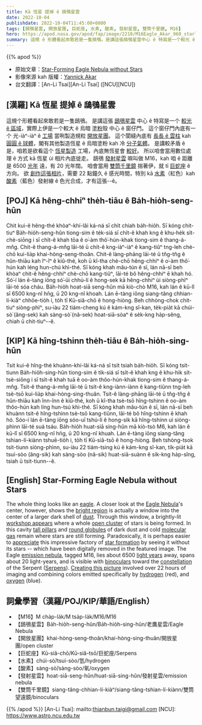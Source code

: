 ```yaml
---
title: Kā 恆星 提掉 ê 鴟鴞星雲
date: 2022-10-04
publishdate: 2022-10-04T11:45:00+0800
tags: [鴟鴞星雲, 開放星團, 巨蛇座, 水素, 酸素, 發射星雲, 雙筒千里鏡, M16]
hero: https://apod.nasa.gov/apod/fap/image/2210/M16Eagle_Akar_960_starless.jpg
summary: 這規 ê 形體看起來敢若是一隻鴟鴞。是講這張鴟鴞星雲中心 ê 特寫是一个較光 ê 區域，實際上伊是一个較大 ê 烏暗塗粉殼中心 ê 窗仔門。
---
```


{{% apod %}}

- 原始文章：[Star-Forming Eagle Nebula without Stars](https://apod.nasa.gov/apod/ap221004.html)
- 影像來源 kah 版權：[Yannick Akar](https://www.instagram.com/dotexplore/)
- 台文翻譯：[An-Li Tsai][An-Li Tsai] ([NCU][NCU])

## [漢羅] Kā 恆星 提掉 ê 鴟鴞星雲
這規个形體看起來敢若是一隻鴟鴞。
是講這張 [鴟鴞星雲][Eagle Nebula] 中心 ê 特寫是一个 [較光 ê 區域][bright region]，實際上伊是一个較大 ê 烏暗 [塗粉][dust]殼 中心 ê 窗仔門。
這个窗仔門內底有一个 光-iàⁿ-iàⁿ ê [工場][workshop appears] 當咧製造規粒 [開放星團][open cluster]。
這个閬縫內底有 [長長 ê 雲柱][tall pillars] kah [圓圓 ê 球體][round globules]，閣有其他製造恆星 ê 烏暗塗粉 kah 冷 [分子氣體][molecular gas]。
是講較矛盾 ê 是，咱若是欲看這个 [恆星製造][star formation] 工場，內底無恆星會 [較好][appreciate]。
所以咱會當用數位處理 ê 方式 kā 恆星 ùi 相片內底徙走。
鴟鴞 [發射星雲][emission nebula] 嘛叫做 M16，kah 咱 ê 距離是 6500 [光年][light years] 遠，有 20 光年闊。
咱會當用 [雙筒千里鏡][binoculars] 揣著伊，就 tī [巨蛇座][Serpens] ê 方向。
欲 [創作這張相片][Creating this picture]，需要 22 點鐘久 ê 感光時間，特別 kā [水素][hydrogen]（紅色）kah [酸素][oxygen]（藍色）發射線 ê 色光合成，才有這張--ê。


## [POJ] Kā hêng-chhiⁿ the̍h-tiāu ê Ba̍h-hio̍h-seng-hûn
Chit kui-ê hêng-thé khòaⁿ-khí-lâi ká-ná sī chi̍t chiah ba̍h-hio̍h.
Sī kóng chit-tiuⁿ Ba̍h-hio̍h-seng-hûn tiong-sim ê te̍k-siá sī chi̍t-ê khah kng ê khu-he̍k si̍t-chè-siōng i sī chi̍t-ê khah tōa ê o͘-àm thô͘-hún-khak tiong-sim ê thang-á-mn̂g.
Chit-ê thang-á-mn̂g lāi-té ū chi̍t-ê kng-iàⁿ-iàⁿ ê kang-tiûⁿ tng-leh chè-chō kui-lia̍p khai-hòng-seng-thoân.
Chit-ê làng-phāng lāi-té ū tn̂g-tn̂g ê hûn-thiāu kah îⁿ-îⁿ ê kiû-thé, koh ū kî-tha chè-chō hêng-chhiⁿ ê o͘-àm thô͘-hún kah léng hun-chú khì-thé.
Sī kóng khah mâu-tún ê sī, lán nā-sī beh khòaⁿ chit-ê hêng-chhiⁿ chè-chō kang-tiûⁿ, lāi-té bô hêng-chhiⁿ ē khah hó.
Só͘-í lán ē-tàng iōng só͘-ūi chhú-lí ê hong-sek kā hêng-chhiⁿ ùi siòng-phìⁿ lāi-té sóa cháu.
Ba̍h-hio̍h hoat-siā seng-hûn mā kiò-chò M16, kah lán ê kū-lî sī 6500 kng-nî hn̄g, ū 20 kng-nî khoah.
Lán ē-tàng iōng siang-tâng chhian-lí-kiàⁿ chhōe-tio̍h i, to̍h tī Kū-siâ-chō ê hong-hiòng.
Beh chhòng-chok chit-tiuⁿ siòng-phìⁿ, su-iàu 22 tiám-cheng kú ê kám-kng sî-kan, te̍k-pia̍t kā chúi-sò͘ (âng-sek) kah sàng-sò͘ (nâ-sek) hoat-siā-sòaⁿ ê se̍k-kng ha̍p-sêng, chiah ū chit-tiuⁿ--ê.


## [KIP] Kā hîng-tshinn the̍h-tiāu ê Ba̍h-hio̍h-sing-hûn
Tsit kui-ê hîng-thé khuànn-khí-lâi ká-ná sī tsi̍t tsiah ba̍h-hio̍h.
Sī kóng tsit-tiunn Ba̍h-hio̍h-sing-hûn tiong-sim ê ti̍k-siá sī tsi̍t-ê khah kng ê khu-hi̍k si̍t-tsè-siōng i sī tsi̍t-ê khah tuā ê oo-àm thôo-hún-khak tiong-sim ê thang-á-mn̂g.
Tsit-ê thang-á-mn̂g lāi-té ū tsi̍t-ê kng-iànn-iànn ê kang-tiûnn tng-leh tsè-tsō kui-lia̍p khai-hòng-sing-thuân.
Tsit-ê làng-phāng lāi-té ū tn̂g-tn̂g ê hûn-thiāu kah înn-înn ê kiû-thé, koh ū kî-tha tsè-tsō hîng-tshinn ê oo-àm thôo-hún kah líng hun-tsú khì-thé.
Sī kóng khah mâu-tún ê sī, lán nā-sī beh khuànn tsit-ê hîng-tshinn tsè-tsō kang-tiûnn, lāi-té bô hîng-tshinn ē khah hó.
Sóo-í lán ē-tàng iōng sóo-uī tshú-lí ê hong-sik kā hîng-tshinn uì siòng-phìnn lāi-té suá tsáu.
Ba̍h-hio̍h huat-siā sing-hûn mā kiò-tsò M6, kah lán ê kū-lî sī 6500 kng-nî hn̄g, ū 20 kng-nî khuah.
Lán ē-tàng iōng siang-tâng tshian-lí-kiànn tshuē-tio̍h i, to̍h tī Kū-siâ-tsō ê hong-hiòng.
Beh tshòng-tsok tsit-tiunn siòng-phìnn, su-iàu 22 tiám-tsing kú ê kám-kng sî-kan, ti̍k-pia̍t kā tsuí-sòo (âng-sik) kah sàng-sòo (nâ-sik) huat-siā-suànn ê si̍k-kng ha̍p-sîng, tsiah ū tsit-tiunn--ê.

## [English] Star-Forming Eagle Nebula without Stars

The whole thing looks like an [eagle][eagle].
A closer look at the [Eagle Nebula][Eagle Nebula]'s center, however, shows the [bright region][bright region] is actually a window into the center of a larger dark shell of [dust][dust].
Through this window, a brightly-lit [workshop appears][workshop appears] where a whole [open cluster][open cluster] of stars is being formed.
In this cavity [tall pillars][tall pillars] and [round globules][round globules] of dark dust and cold [molecular gas][molecular gas] remain where stars are still forming.
Paradoxically, it is perhaps easier to [appreciate][appreciate] this impressive factory of [star formation][star formation] by seeing it without its stars -- which have been digitally removed in the featured image.
The Eagle [emission nebula][emission nebula], tagged M16, lies about 6500 [light years][light years] away, spans about 20 light-years, and is visible with [binoculars][binoculars] toward the [constellation][constellation] of the Serpent ([Serpens][Serpens]).
[Creating this picture][Creating this picture] involved over 22 hours of imaging and combining colors emitted specifically by [hydrogen][hydrogen] (red), and [oxygen][oxygen] (blue).

## 詞彙學習（漢羅/POJ/KIP/華語/English）
- 【M16】M cha̍p-la̍k/M tsa̍p-la̍k/M16/M16
- 【鴟鴞星雲】Ba̍h-hio̍h-seng-hûn/Ba̍h-hio̍h-sing-hûn/老鷹星雲/Eagle Nebula
- 【開放星團】khai-hòng-seng-thoân/khai-hòng-sing-thuân/開放星團/open cluster
- 【巨蛇座】Kū-siâ-chō/Kū-siâ-tsō/巨蛇座/Serpens
- 【水素】chúi-sò͘/tsuí-sòo/氫/hydrogen
- 【酸素】sàng-sò͘/sàng-sòo/氧/oxygen
- 【發射星雲】hoat-siā-seng-hûn/huat-siā-sing-hûn/發射星雲/emission nebula
- 【雙筒千里鏡】siang-tâng-chhian-lí-kiàⁿ/siang-tâng-tshian-lí-kiànn/雙筒望遠鏡/binoculars


{{% /apod %}}
[An-Li Tsai]: mailto:thianbun.taigi@gmail.com
[NCU]: https://www.astro.ncu.edu.tw

[copyright]: https://apod.nasa.gov/apod/fap/lib/about_apod.html#srapply

[eagle]:http://www.pbs.org/wnet/nature/eagles-introduction/3089/
[Eagle Nebula]:https://en.wikipedia.org/wiki/Eagle_Nebula
[bright region]:https://noirlab.edu/public/images/noao-04086/
[dust]:https://apod.nasa.gov/apod/ap030706.html
[workshop appears]:https://youtu.be/lj3t_gjuXWk
[open cluster]:https://apod.nasa.gov/apod/open_clusters.html
[tall pillars]:https://apod.nasa.gov/apod/ap201206.html
[round globules]:https://apod.nasa.gov/apod/ap081228.html
[molecular gas]:https://apod.nasa.gov/apod/ap201122.html
[appreciate]:https://m.media-amazon.com/images/I/51ZjBEW+qNL._AC_SY580_.jpg
[star formation]:https://science.nasa.gov/astrophysics/focus-areas/how-do-stars-form-and-evolve
[emission nebula]:https://apod.nasa.gov/apod/emission_nebulae.html
[light years]:https://spaceplace.nasa.gov/light-year/en/
[binoculars]:https://en.wikipedia.org/wiki/Binoculars
[constellation]:https://chandra.harvard.edu/photo/constellations/index.html
[Serpens]:http://chandra.harvard.edu/photo/constellations/serpens.html
[Creating this picture]:https://astrophotomannheim.de/images/m16-eagle-nebula/
[hydrogen]:https://periodic.lanl.gov/1.shtml
[oxygen]:https://www.youtube.com/watch?v=uPK_rSf1WUc
